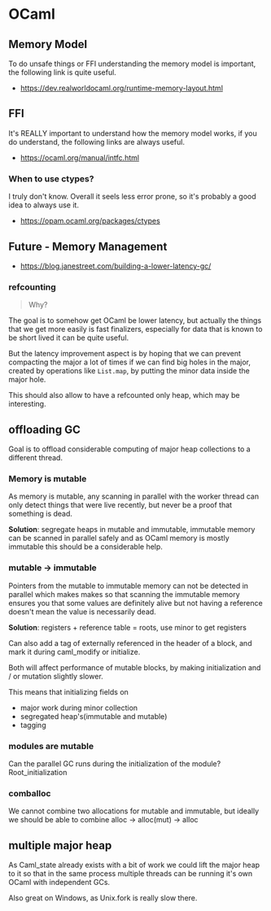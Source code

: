 # OCaml

## Memory Model

To do unsafe things or FFI understanding the memory model is important, the following link is quite useful.

- https://dev.realworldocaml.org/runtime-memory-layout.html

## FFI

It's REALLY important to understand how the memory model works, if you do understand, the following links are always useful.

- https://ocaml.org/manual/intfc.html

### When to use ctypes?

I truly don't know. Overall it seels less error prone, so it's probably a good idea to always use it.

- https://opam.ocaml.org/packages/ctypes

## Future - Memory Management

- https://blog.janestreet.com/building-a-lower-latency-gc/

### refcounting

> Why?

The goal is to somehow get OCaml be lower latency, but actually the things that we get more easily is fast finalizers, especially for data that is known to be short lived it can be quite useful.

But the latency improvement aspect is by hoping that we can prevent compacting the major a lot of times if we can find big holes in the major, created by operations like `List.map`, by putting the minor data inside the major hole.

This should also allow to have a refcounted only heap, which may be interesting.

## offloading GC

Goal is to offload considerable computing of major heap collections to a different thread.

### Memory is mutable

As memory is mutable, any scanning in parallel with the worker thread can only detect things that were live recently, but never be a proof that something is dead.

**Solution**: segregate heaps in mutable and immutable, immutable memory can be scanned in parallel safely and as OCaml memory is mostly immutable this should be a considerable help.

### mutable -> immutable

Pointers from the mutable to immutable memory can not be detected in parallel which makes makes so that scanning the immutable memory ensures you that some values are definitely alive but not having a reference doesn't mean the value is necessarily dead.

**Solution**: registers + reference table = roots, use minor to get registers

Can also add a tag of externally referenced in the header of a block, and mark it during caml_modify or initialize.

Both will affect performance of mutable blocks, by making initialization and / or mutation slightly slower.

This means that initializing fields on

- major work during minor collection
- segregated heap's(immutable and mutable)
- tagging

### modules are mutable

Can the parallel GC runs during the initialization of the module? Root_initialization

### comballoc

We cannot combine two allocations for mutable and immutable, but ideally we should be able to combine alloc -> alloc(mut) -> alloc

## multiple major heap

As Caml_state already exists with a bit of work we could lift the major heap to it so that in the same process multiple threads can be running it's own OCaml with independent GCs.

Also great on Windows, as Unix.fork is really slow there.
